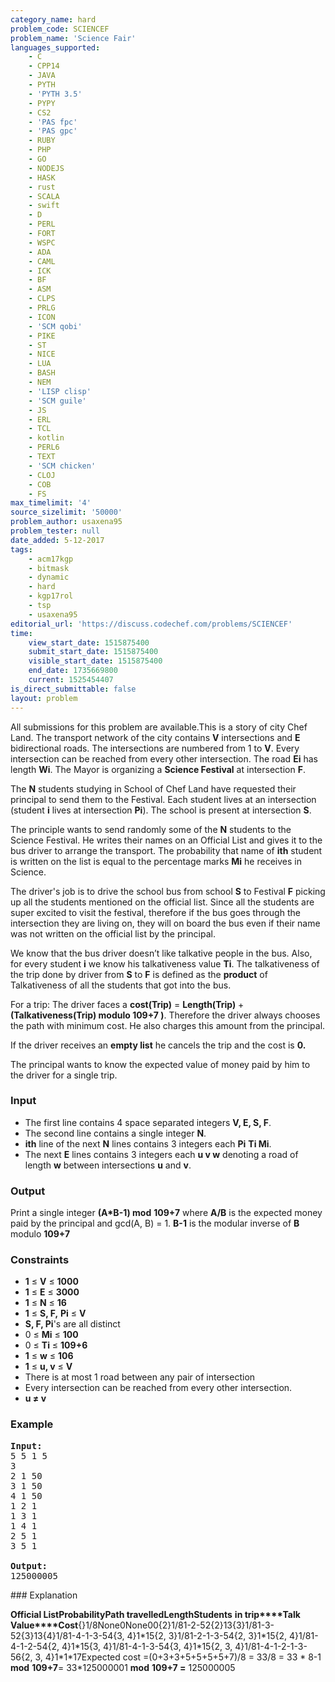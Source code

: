 ```yaml
---
category_name: hard
problem_code: SCIENCEF
problem_name: 'Science Fair'
languages_supported:
    - C
    - CPP14
    - JAVA
    - PYTH
    - 'PYTH 3.5'
    - PYPY
    - CS2
    - 'PAS fpc'
    - 'PAS gpc'
    - RUBY
    - PHP
    - GO
    - NODEJS
    - HASK
    - rust
    - SCALA
    - swift
    - D
    - PERL
    - FORT
    - WSPC
    - ADA
    - CAML
    - ICK
    - BF
    - ASM
    - CLPS
    - PRLG
    - ICON
    - 'SCM qobi'
    - PIKE
    - ST
    - NICE
    - LUA
    - BASH
    - NEM
    - 'LISP clisp'
    - 'SCM guile'
    - JS
    - ERL
    - TCL
    - kotlin
    - PERL6
    - TEXT
    - 'SCM chicken'
    - CLOJ
    - COB
    - FS
max_timelimit: '4'
source_sizelimit: '50000'
problem_author: usaxena95
problem_tester: null
date_added: 5-12-2017
tags:
    - acm17kgp
    - bitmask
    - dynamic
    - hard
    - kgp17rol
    - tsp
    - usaxena95
editorial_url: 'https://discuss.codechef.com/problems/SCIENCEF'
time:
    view_start_date: 1515875400
    submit_start_date: 1515875400
    visible_start_date: 1515875400
    end_date: 1735669800
    current: 1525454407
is_direct_submittable: false
layout: problem
---
```

All submissions for this problem are available.This is a story of city Chef Land. The transport network of the city contains **V** intersections and **E** bidirectional roads. The intersections are numbered from 1 to **V**. Every intersection can be reached from every other intersection. The road **Ei** has length **Wi**. The Mayor is organizing a **Science Festival** at intersection **F**.

The **N** students studying in School of Chef Land have requested their principal to send them to the Festival. Each student lives at an intersection (student **i** lives at intersection **Pi**). The school is present at intersection **S**.

The principle wants to send randomly some of the **N** students to the Science Festival. He writes their names on an Official List and gives it to the bus driver to arrange the transport. The probability that name of **ith** student is written on the list is equal to the percentage marks **Mi** he receives in Science.

The driver's job is to drive the school bus from school **S** to Festival **F** picking up all the students mentioned on the official list. Since all the students are super excited to visit the festival, therefore if the bus goes through the intersection they are living on, they will on board the bus even if their name was not written on the official list by the principal.

We know that the bus driver doesn’t like talkative people in the bus. Also, for every student **i** we know his talkativeness value **Ti**. The talkativeness of the trip done by driver from **S** to **F** is defined as the **product** of Talkativeness of all the students that got into the bus.

For a trip: The driver faces a **cost(Trip)** = **Length(Trip)** + **(Talkativeness(Trip) modulo 109+7 )**. Therefore the driver always chooses the path with minimum cost. He also charges this amount from the principal.

If the driver receives an **empty list** he cancels the trip and the cost is **0.**

The principal wants to know the expected value of money paid by him to the driver for a single trip.

### Input

- The first line contains 4 space separated integers **V, E, S, F**.
- The second line contains a single integer **N**.
- **ith** line of the next **N** lines contains 3 integers each **Pi** **Ti Mi**.
- The next **E** lines contains 3 integers each **u v w** denoting a road of length **w** between intersections **u** and **v**.

### Output

Print a single integer **(A\*B-1) mod** **109+7** where **A/B** is the expected money paid by the principal and gcd(A, B) = 1. **B-1** is the modular inverse of **B** modulo **109+7**

### Constraints

- **1** ≤ **V** ≤ **1000**
- **1** ≤ **E** ≤ **3000**
- **1** ≤ **N** ≤ **16**
- **1** ≤ **S, F,** **Pi** ≤ **V**
- **S, F, Pi**'s are all distinct
- 0 ≤ **Mi** ≤ **100**
- 0 ≤ **Ti** ≤ **109+6**
- **1** ≤ **w** ≤ **106**
- **1** ≤ **u, v** ≤ **V**
- There is at most 1 road between any pair of intersection
- Every intersection can be reached from every other intersection.
- **u ≠ v**

### Example

<pre><b>Input:</b>
5 5 1 5
3
2 1 50
3 1 50
4 1 50
1 2 1
1 3 1
1 4 1
2 5 1
3 5 1

<b>Output:</b>
125000005
</pre>### Explanation

**Official List****Probability****Path travelled****Length****Students**
**in trip****Talk**
**Value****Cost**{}1/8None0None00{2}1/81-2-52{2}13{3}1/81-3-52{3}13{4}1/81-4-1-3-54{3, 4}1\*15{2, 3}1/81-2-1-3-54{2, 3}1\*15{2, 4}1/81-4-1-2-54{2, 4}1\*15{3, 4}1/81-4-1-3-54{3, 4}1\*15{2, 3, 4}1/81-4-1-2-1-3-56{2, 3, 4}1\*1\*17Expected cost =(0+3+3+5+5+5+5+7)/8 = 33/8 = 33 \* 8-1 **mod** **109+7**= 33\*125000001  **mod** **109+7 =** 125000005
